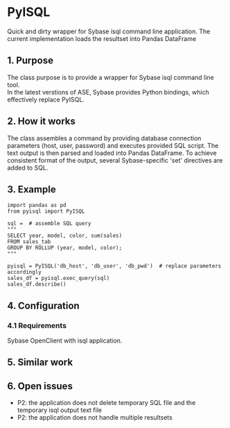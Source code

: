 # PyISQL

Quick and dirty wrapper for Sybase isql command line application.
The current implementation loads the resultset into Pandas DataFrame

## 1. Purpose

The class purpose is to provide a wrapper for Sybase isql command line tool.  
In the latest verstions of ASE, Sybase provides Python bindings, which effectively replace PyISQL.

## 2. How it works

The class assembles a command by providing database connection parameters (host, user, password) and executes provided
SQL script.  The text output is then parsed and loaded into Pandas DataFrame.
To achieve consistent format of the output, several Sybase-specific 'set' directives are added to SQL. 

## 3. Example

`import pandas as pd`  
`from pyisql import PyISQL`   
   
`sql =  # assemble SQL query`  
`"""`  
`SELECT year, model, color, sum(sales)`     
`FROM sales_tab`  
`GROUP BY ROLLUP (year, model, color);`  
`"""`
    
`pyisql = PyISQL('db_host', 'db_user', 'db_pwd')  # replace parameters accordingly`    
`sales_df = pyisql.exec_query(sql)`  
`sales_df.describe()`  
  
## 4. Configuration

### 4.1 Requirements

Sybase OpenClient with isql application.

## 5. Similar work

## 6. Open issues
* P2: the application does not delete temporary SQL file and the temporary isql output text file  
* P2: the application does not handle multiple resultsets  
